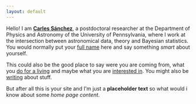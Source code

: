 ```yaml
---
layout: default
---
```


<div class="lead pretty-links">
  
  Hello! I am [**Carles Sánchez**](about/), a postdoctoral researcher at the Department of Physics and Astronomy of the University of Pennsylvania, where I work at the intersection between astronomical data, theory and Bayesian statistics.   You would normally put your [full name](about/) here and say something *smart* about yourself.

  This could also be the good place to say were you are coming from, what you [do for a living](work/) and maybe what you are [interested in](projects/). You might also be [writing](articles/) about stuff.

  But after all this is your site and I'm just a **placeholder text** so what would i know about some *home page content*.
</div>
